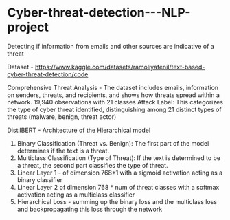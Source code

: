 # Cyber-threat-detection---NLP-project
Detecting if information from emails and other sources are indicative of a threat

Dataset - https://www.kaggle.com/datasets/ramoliyafenil/text-based-cyber-threat-detection/code

Comprehensive Threat Analysis -
The dataset includes emails, information on senders, threats, and recipients, and shows how threats spread within a network.
19,940  observations with 21  classes
Attack Label: 
This categorizes the type of cyber threat identified, distinguishing among 21 distinct types of threats (malware, benign, threat actor)


DistilBERT -  Architecture of the Hierarchical model

1. Binary Classification (Threat vs. Benign): The first part of the model determines if the text is a threat.
2. Multiclass Classification (Type of Threat): If the text is determined to be a threat, the second part classifies the type of threat.
3. Linear Layer 1  - of dimension 768*1 with a sigmoid activation acting as a binary classifier
4. Linear Layer 2 of dimension 768 * num of threat classes with a softmax activation acting as a multiclass classifier
4. Hierarchical Loss - summing up the binary loss and the multiclass loss and backpropagating this loss through the network


